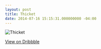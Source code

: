```yaml
---
layout: post
title: Thicket
date: 2014-07-16 15:15:31.000000000 -04:00
---
```

![Thicket](https://dl.dropboxusercontent.com/u/255297/portfolio/ghost/images/2014/Jul/Thicket.png)

[View on Dribbble](https://dribbble.com/shots/1645201-Thicket)
